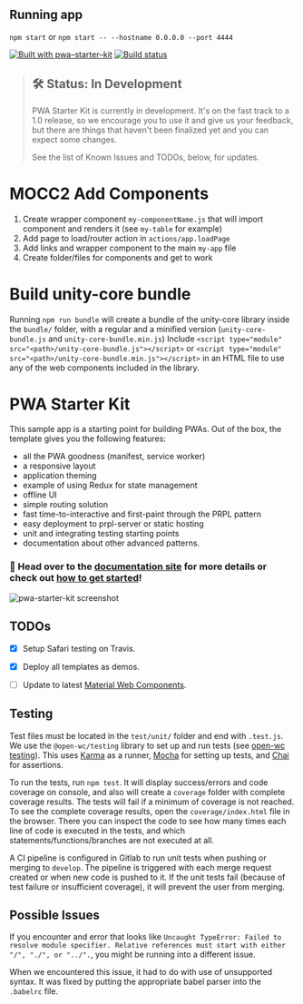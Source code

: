 ## Running app
```npm start```
or
```npm start -- --hostname 0.0.0.0 --port 4444```

[![Built with pwa–starter–kit](https://img.shields.io/badge/built_with-pwa–starter–kit_-blue.svg)](https://github.com/Polymer/pwa-starter-kit "Built with pwa–starter–kit")
[![Build status](https://api.travis-ci.org/Polymer/pwa-starter-kit.svg?branch=master)](https://travis-ci.org/Polymer/pwa-starter-kit)

> ## 🛠 Status: In Development
> PWA Starter Kit is currently in development. It's on the fast track to a 1.0 release, so we encourage you to use it and give us your feedback, but there are things that haven't been finalized yet and you can expect some changes.
>
> See the list of Known Issues and TODOs, below, for updates.

# MOCC2 Add Components
1) Create wrapper component `my-componentName.js` that will import component and renders it (see `my-table` for example)
1) Add page to load/router action in `actions/app.loadPage`
1) Add links and wrapper component to the main `my-app` file
1) Create folder/files for components and get to work

# Build unity-core bundle
Running `npm run bundle` will create a bundle of the unity-core library inside the `bundle/` folder, with a regular and a minified version (`unity-core-bundle.js` and `unity-core-bundle.min.js`)
Include `<script type="module" src="<path>/unity-core-bundle.js"></script>` or `<script type="module" src="<path>/unity-core-bundle.min.js"></script>` in an HTML file to use any of the web components included in the library.


# PWA Starter Kit

This sample app is a starting point for building PWAs. Out of the box, the template
gives you the following features:
- all the PWA goodness (manifest, service worker)
- a responsive layout
- application theming
- example of using Redux for state management
- offline UI
- simple routing solution
- fast time-to-interactive and first-paint through the PRPL pattern
- easy deployment to prpl-server or static hosting
- unit and integrating testing starting points
- documentation about other advanced patterns.

### 📖 Head over to the [documentation site](https://pwa-starter-kit.polymer-project.org/) for more details or check out [how to get started](https://pwa-starter-kit.polymer-project.org/setup)!

![pwa-starter-kit screenshot](https://user-images.githubusercontent.com/1369170/39715580-a1be5126-51e2-11e8-8440-96b07be03a3c.png)

## TODOs

- [x] Setup Safari testing on Travis.
- [x] Deploy all templates as demos.
- [ ] Update to latest [Material Web Components](https://github.com/material-components/material-components-web-components).


## Testing

Test files must be located in the `test/unit/` folder and end with `.test.js`. We use the `@open-wc/testing` library to set up and run tests (see [open-wc testing](https://open-wc.org/testing/)). This uses [Karma](https://karma-runner.github.io/latest/index.html) as a runner, [Mocha](https://mochajs.org/) for setting up tests, and [Chai](https://www.chaijs.com/) for assertions.

To run the tests, run `npm test`. It will display success/errors and code coverage on console, and also will create a `coverage` folder with complete coverage results. The tests will fail if a minimum of coverage is not reached. To see the complete coverage results, open the `coverage/index.html` file in the browser. There you can inspect the code to see how many times each line of code is executed in the tests, and which statements/functions/branches are not executed at all.

A CI pipeline is configured in Gitlab to run unit tests when pushing or merging to `develop`. The pipeline is triggered with each merge request created or when new code is pushed to it. If the unit tests fail (because of test failure or insufficient coverage), it will prevent the user from merging.

## Possible Issues

If you encounter and error that looks like `Uncaught TypeError: Failed to resolve module specifier. Relative references must start with either "/", "./", or "../".`, you might be running into a different issue.

When we encountered this issue, it had to do with use of unsupported syntax. It was fixed by putting the appropriate babel parser into the `.babelrc` file.